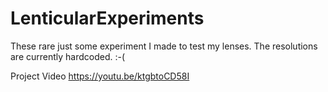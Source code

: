 # LenticularExperiments

These rare just some experiment I made to test my lenses.
The resolutions are currently hardcoded. :-(

Project Video https://youtu.be/ktgbtoCD58I

